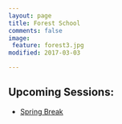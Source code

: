 ```yaml
---
layout: page
title: Forest School
comments: false
image: 
 feature: forest3.jpg
modified: 2017-03-03

---
```


## Upcoming Sessions:
+ [Spring Break](/forest/sessions/) 

